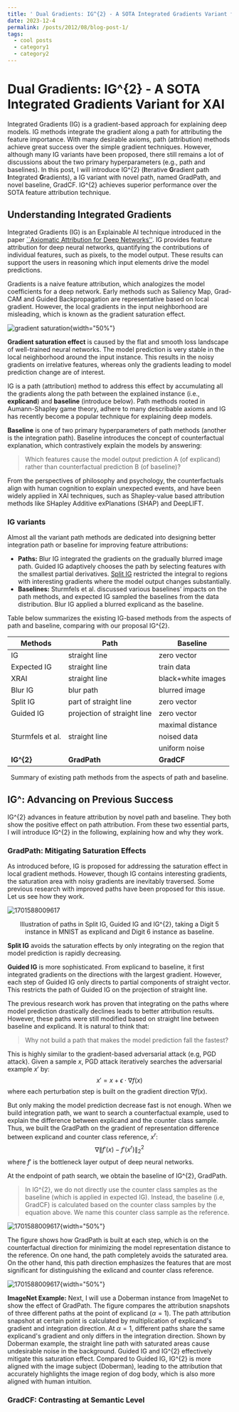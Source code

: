 ```yaml
---
title: ' Dual Gradients: IG^{2} - A SOTA Integrated Gradients Variant for XAI'
date: 2023-12-4
permalink: /posts/2012/08/blog-post-1/
tags:
  - cool posts
  - category1
  - category2
---
```


# Dual Gradients: IG^{2} - A SOTA Integrated Gradients Variant for XAI

Integrated Gradients (IG) is a gradient-based approach for explaining deep models. IG methods integrate the gradient along a path for attributing the feature importance. With many desirable axioms, path (attribution) methods achieve great success over the simple gradient techniques. However, although many IG variants have been proposed, there still remains a lot of discussions about the two primary hyperparameters (e.g., path and baselines). In this post, I will introduce IG^{2} (**I**terative **G**radient path **I**ntegrated **G**radients), a IG variant with novel path, named GradPath, and novel baseline, GradCF. IG^{2} achieves superior performance over the SOTA feature attribution technique.

## Understanding Integrated Gradients

Integrated Gradients (IG) is an Explainable AI technique introduced in the paper [``Axiomatic Attribution for Deep Networks&#39;&#39;](https://arxiv.org/abs/1703.01365). IG provides feature attribution for deep neural networks, quantifying the contributions of individual features, such as pixels, to the model output. These results can support the users in reasoning which input elements drive the model predictions.

Gradients is a naive feature attribution, which analogizes the model coefficients for a deep network. Early methods such as Saliency Map, Grad-CAM and Guided Backpropagation are representative based on local gradient. However, the local gradients in the input neighborhood are misleading, which is known as the gradient saturation effect.

![gradient saturation](image/blog_post/1701417373872.png "Image by Krishnaram Kenthapadi ([Explainable AI in Industry](https://www.slideshare.net/KrishnaramKenthapadi/explainable-ai-in-industry-kdd-2019-tutorial) (KDD 2019 Tutorial))"){width="50%"}

**Gradient saturation effect** is caused by the flat and smooth loss landscape of well-trained neural networks. The model prediction is very stable in the local neighborhood around the input instance. This results in the noisy gradients on irrelative features, whereas only the gradients leading to model prediction change are of interest.

IG is a path (attribution) method to address this effect by accumulating all the gradients along the path between the explained instance (i.e., **explicand**) and **baseline** (introduce below). Path methods rooted in Aumann-Shapley game theory, adhere to many describable axioms and IG has recently become a popular technique for explaining deep models.

**Baseline** is one of two primary hyperparameters of path methods (another is the integration path). Baseline introduces the concept of counterfactual explanation, which contrastively explain the models by answering:

> Which features cause the model output prediction A (of explicand) rather than counterfactual prediction B (of baseline)?

From the perspectives of philosophy and psychology, the counterfactuals align with human cognition to explain unexpected events, and have been widely applied in XAI techniques, such as Shapley-value based attribution methods like SHapley Additive exPlanations (SHAP) and DeepLIFT.

### IG variants

Almost all the variant path methods are dedicated into designing better integration path or baseline for improving feature attributions:

* **Paths:** Blur IG integrated the gradients on the gradually blurred image path. Guided IG adaptively chooses the path by selecting features with the smallest partial derivatives. [Split IG](https://arxiv.org/abs/2010.12697v1) restricted the integral to regions with interesting gradients where the model output changes substantially.
* **Baselines:** Sturmfels et al. discussed various baselines’ impacts on the path methods, and expected IG sampled the baselines from the data distribution. Blur IG applied a blurred explicand as the baseline.

Table below summarizes the existing IG-based methods from the aspects of path and baseline, comparing with our proposal IG^{2}.

| Methods          | Path                        | Baseline           |
| ---------------- | --------------------------- | ------------------ |
| IG               | straight line               | zero vector        |
| Expected IG      | straight line               | train data         |
| XRAI             | straight line               | black+white images |
| Blur IG          | blur path                   | blurred image      |
| Split IG         | part of straight line      | zero vector        |
| Guided IG        | projection of straight line | zero vector        |
|                  |                             | maximal distance   |
| Sturmfels et al. | straight line               | noised data        |
|                  |                             | uniform noise      |
| **IG^{2}** | **GradPath**          | **GradCF**   |

<center>Summary of existing path methods from the aspects of path and baseline. </center>

## IG^: Advancing on Previous Success

IG^{2} advances in feature attribution by novel path and baseline. They both show the positive effect on path attribution. From these two essential parts, I will introduce IG^{2} in the following, explaining how and why they work.

### GradPath: Mitigating Saturation Effects

As introduced before, IG is proposed for addressing the saturation effect in local gradient methods. However, though IG contains interesting gradients, the saturation area with noisy gradients are inevitably traversed. Some previous research with improved paths have been proposed for this issue. Let us see how they work.

![1701588009617](image/blog_post/1701588009617.png)
<center>Illustration of paths in Split IG, Guided IG and IG^{2}, taking a Digit 5 instance in MNIST as explicand and Digit 6 instance as baseline.  </center>

**Split IG** avoids the saturation effects by only integrating on the region that model prediction is rapidly decreasing.

**Guided IG** is more sophisticated. From explicand to baseline, it first integrated gradients on the directions with the largest gradient. However, each step of Guided IG only directs to partial components of straight vector. This restricts the path of Guided IG on the projection of straight line.

The previous research work has proven that integrating on the paths where model prediction drastically declines leads to better attribution results. However, these paths were still modified based on straight line between baseline and explicand. It is natural to think that:

> Why not build a path that makes the model prediction fall the fastest?

This is highly similar to the gradient-based adversarial attack (e.g, PGD attack). Given a sample $x$, PGD attack iteratively searches the adversarial example $x'$ by:
$$x' = x+ \epsilon \cdot \nabla f(x)$$
where each perturbation step is built on the gradient direction $\nabla f(x)$.

But only making the model prediction decrease fast is not enough. When we build integration path, we want to search a counterfactual example, used to explain the difference between explicand and the counter class sample. Thus, we built the GradPath on the gradient of representation difference between explicand and counter class reference, $x^r$:
$$ \nabla \|f'(x) - f'(x^r) \|^2_2$$
where $f'$ is the bottleneck layer output of deep neural networks. 

At the endpoint of path search, we obtain the baseline of IG^{2}, GradPath.

> In IG^{2}, we do not directly use the counter class samples as the baseline (which is applied in expected IG). Instead, the baseline (i.e, GradCF) is calculated based on the counter class samples by the equation above. We name this counter class sample as the reference.

![1701588009617](image/blog_post/gradpath.png){width="50%"}

The figure shows how GradPath is built at each step, which is on the counterfactual direction for minimizing the model representation distance to the reference. On one hand, the path completely avoids the saturated area. On the other hand, this path direction emphasizes the features that are most significant for distinguishing the exlicand and counter class reference.

![1701588009617](image/blog_post/gradpath_Doberman.png){width="50%"}

**ImageNet Example:** Next, I will use a Doberman instance from ImageNet to show the effect of GradPath. The figure compares the attribution snapshots of three different paths at the point of explicand ($\alpha=1$). The path attribution snapshot at certain point is calculated by multiplication of explicand's gradient and integration direction. At $\alpha=1$, different paths share the same explicand's gradient and only differs in the integration direction. 
Shown by Doberman example, the straight line path with saturated areas cause undesirable noise in the background. Guided IG and IG^{2} effectively mitigate this saturation effect. Compared to Guided IG, IG^{2} is more aligned with the image subject (Doberman), leading to the attribution that accurately highlights the image region of dog body, which is also more aligned with human intuition.

### GradCF: Contrasting at Semantic Level
